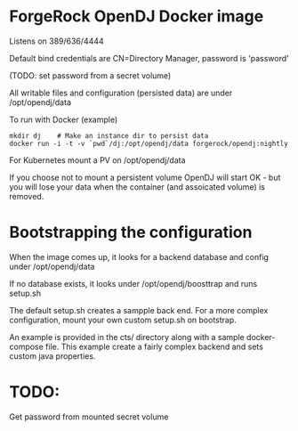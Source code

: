 # ForgeRock OpenDJ Docker image

Listens on 389/636/4444

Default bind credentials are CN=Directory Manager, password is 'password'

(TODO: set password from a secret volume)


All writable files and configuration (persisted data) are under /opt/opendj/data

To run with Docker (example)
```
mkdir dj    # Make an instance dir to persist data
docker run -i -t -v `pwd`/dj:/opt/opendj/data forgerock/opendj:nightly
```

For Kubernetes mount a PV on /opt/opendj/data

If you choose not to mount a persistent volume OpenDJ will start OK - but you will lose your data when the container (and assoicated volume) is removed.



# Bootstrapping the configuration

When the image comes up, it looks for a backend database and config
under /opt/opendj/data

If no database exists, it looks under /opt/opendj/boosttrap and runs
setup.sh

The default setup.sh creates a sampple back end. For a more complex
configuration, mount your own custom setup.sh on bootstrap.

An example is provided in the cts/ directory along with a sample
docker-compose file. This example create a fairly complex backend
and sets custom java properties. 



# TODO:
Get password from mounted secret volume


    
  